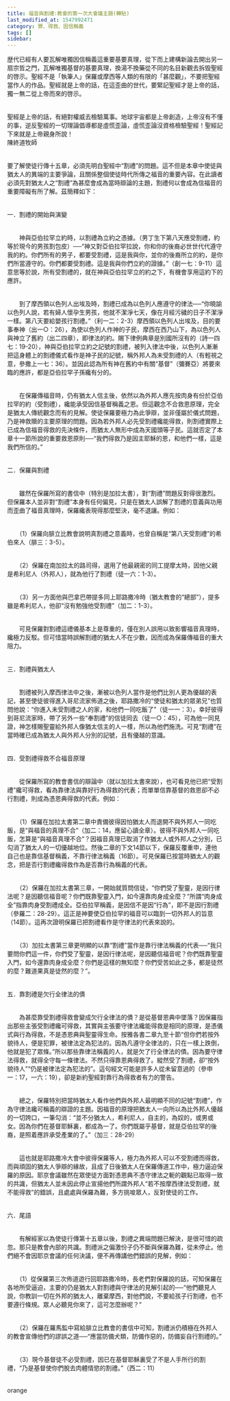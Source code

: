 ```yaml
---
title: 福音與割禮:教會的第一次大會議主題(轉貼)
last_modified_at: 1547992471
category: 罪、得救、因信稱義
tags: []
sidebar: 
---
```


<p>歴代已經有人要瓦解唯獨因信稱義這重要基要真理，從下而上建構新論去開出另一扇宗哲之門，瓦解唯獨基督的基要真理，換湯不換藥從不同的名目新觀去拆毁聖經的啓示。聖經不是「執筆人」保羅或摩西等人類的有限的「甚麼觀」，不要把聖經當作人的作品。聖經就是上帝的話，在這歪曲的世代，要緊記聖經才是上帝的話，獨一無二從上帝而來的啓示。<br/><br/><br/>聖經是上帝的話，有絕對權威去檢驗萬事。地球宇宙都是上帝創造，上帝沒有不懂的事，逆反聖經的一切理論倡導都是虛慌歪論，虛慌歪論沒資格檢驗聖經！聖經記下來就是上帝親身所說！<br/><!--more-->陳終道牧師<br/><br/><br/>要了解使徒行傳十五章，必須先明白聖經中“割禮”的問題。這不但是本章中使徒與猶太人的異端的主要爭論，且關係整個使徒時代所傳之福音的重要內容。在此讀者必須先對猶太人之“割禮”為甚麼會成為當時辯論的主題，割禮何以會成為信福音的重要障礙有所了解。茲簡釋如下：<br/><br/><br/>一．割禮的開始與演變<br/><br/><br/>　　神與亞伯拉罕立約時，以割禮為立約之憑據。（男丁生下第八天應受割禮，約等於現今的男孩割包皮）──“神又對亞伯拉罕拉說，你和你的後裔必世世代代遵守我的約。你們所有的男子，都要受割禮，這是我與你，並你的後裔所立的約，是你們所當遵守的。你們都要受割禮。這是我與你們立約的證據。”（創一七：9-11）這意思等於說，所有受割禮的，就在神與亞伯拉罕立的約之下，有機會享用這約下的應許。<br/><br/><br/>　　到了摩西領以色列人出埃及時，割禮已成為以色列人應遵守的律法──“你曉諭以色列人說，若有婦人懷孕生男孩，他就不潔淨七天，像在月經污穢的日子不潔淨一樣。第八天要給嬰孩行割禮。”（利一二：2-3）摩西領以色列人出埃及，目的要事奉神（出一○：26），為使以色列人作神的子民，摩西在西乃山下，為以色列人與神立了舊約（出二四章），即律法的約。賜下律例典章是別國所沒有的（詩一四七：19-20），神與亞伯拉罕立約之記號的割禮，被列入律法中後，以色列人漸漸把這身體上的割禮儀式看作是神子民的記號，稱外邦人為未受割禮的人（有輕視之意，參撒上一七：36）。並因此認為所有神在舊約中有關“基督”（彌賽亞）將要來臨的應許，都是亞伯拉罕子孫纔有分的。<br/><br/><br/>　　在保羅傳福音時，仍有猶太人信主後，依然以為外邦人應先按肉身有份於亞伯拉罕的約（受割禮），纔能承受因信基督稱義之恩。但這觀念不合救恩原理，完全是猶太人傳統觀念而有的見解。使徒保羅要極力為此爭辯，並非僅屬於儀式問題，乃是神救贖的主要原理的問題。因為若外邦人必先受割禮纔能得救，則割禮實際上已成為信福音得救的先決條件，而猶太人無形中成為天國頭等子民。這就否定了本章十一節所說的重要救恩原則──“我們得救乃是因主耶穌的恩，和他們一樣，這是我們所信的。”<br/><br/><br/>二．保羅與割禮<br/><br/><br/>　　雖然在保羅所寫的書信中（特別是加拉太書），對“割禮”問題反對得很激烈。但保羅本人並非對“割禮”本身有任何偏見，只是在猶太人誤解了割禮的意義與功用而歪曲了福音真理時，保羅纔表現得那麼堅決，毫不退讓。例如：<br/><br/><br/>　　（1）保羅向腓立比教會說明真割禮之意義時，也曾自稱是“第八天受割禮”的希伯來人（腓三：3-5）。<br/><br/><br/>　　（2）保羅在南加拉太的路司得，選用了他最親密的同工提摩太時，因他父親是希利尼人（外邦人），就為他行了割禮（徒一六：1-3）。<br/><br/><br/>　　（3）另一方面他與巴拿巴帶提多同上耶路撒冷時（猶太教會的“總部”），提多雖是希利尼人，他卻“沒有勉強他受割禮”（加二：1-3）。<br/><br/><br/>　　可見保羅對割禮這禮儀基本上是尊重的，僅在別人誤用以致影響福音真理時，纔極力反駁。但可惜當時誤解割禮的猶太人不在少數，因而成為保羅傳福音的重大阻力。<br/><br/><br/>三．割禮與猶太人<br/><br/><br/>　　割禮被列入摩西律法中之後，漸被以色列人當作是他們比別人更為優越的表記，甚至使徒彼得進入哥尼流家佈道之後，耶路撒冷的“使徒和猶太的眾弟兄”也質問他說：“你進入未受割禮之人的家，和他們一同吃飯了”（徒一一：3）。幸好彼得到哥尼流家時，帶了另外一些“奉割禮”的信徒同去（徒一○：45），可為他一同見證，神怎樣賜聖靈給外邦人像猶太信主的人一樣，所以為他們施洗。可見“割禮”在當時確已成為猶太人與外邦人分別的記號，且有優越的意識。<br/><br/><br/>四．受割禮得救不合福音原理<br/><br/><br/>　　從保羅所寫的教會書信的辯論中（就以加拉太書來說），也可看見他已把“受割禮”纔可得救，看為靠律法與靠好行為得救的代表；而單單信靠基督的救恩卻不必行割禮，則成為憑恩典得救的代表。例如：<br/><br/><br/>　　（1）保羅在加拉太書第二章中責備彼得因怕猶太人而退開不與外邦人一同吃飯，是“與福音的真理不合”（加二：14，應留心讀全章）。彼得不與外邦人一同吃飯，怎算是“與福音真理不合”？因福音真理已取消了作猶太人或外邦人之分別，已勾消了猶太人的一切優越地位。然後二章的下文14節以下，保羅反覆重申，連他自己也是靠信基督稱義，不靠行律法稱義（16節）。可見保羅已按當時猶太人的觀念，把是否行割禮纔得救作為是否靠行為稱義的代表。<br/><br/><br/>　　（2）保羅在加拉太書第三章，一開始就質問信徒，“你們受了聖靈，是因行律法呢？是因聽信福音呢？你們既靠聖靈入門，如今還靠肉身成全麼？”所謂“肉身成全”指靠肉身受割禮成全。亞伯拉罕稱義，是因信不是因“行為”，即不是因行割禮（參羅二：28-29）。這正是神要使亞伯拉罕的福音可以臨到一切外邦人的旨意（14節）。這再次證明保羅已把割禮看作是守律法的代表來說的。<br/><br/><br/>　　（3）加拉太書第三章更明顯的以靠“割禮”當作是靠行律法稱義的代表──“我只要問你們這一件，你們受了聖靈，是因行律法呢，是因聽信福音呢？你們既靠聖靈入門，如今還靠肉身成全麼？你們是這樣的無知麼？你們受苦如此之多，都是徒然的麼？難道果真是徒然的麼？”。<br/><br/><br/>五．靠割禮是欠行全律法的債<br/><br/><br/>　　為甚麼靠受割禮得救會變成欠行全律法的債？是從基督恩典中墜落？因保羅指出那些主張受割禮纔可得救，其實與主張要守律法纔能得救是相同的原理，是憑儀式與行為得救，不是憑恩典與聖靈得生命。按雅各書二章九至十節“但你們若按外貌待人，便是犯罪，被律法定為犯法的。因為凡遵守全律法的，只在一樣上跌倒，他就是犯了眾條。”所以那些靠律法稱義的人，就是欠了行全律法的債。因為要守律法得救，就得全守每一條律法。不然只得靠恩典得救了。縱然受了割禮，卻“按外貌待人”“仍是被律法定為犯法的”。這句經文可能是許多人從未留意過的（參申一：17，一六：19），卻是新約聖經對靠行為得救者有力的警告。<br/><br/><br/>　　總之，保羅特別把當時猶太人看作他們與外邦人最明顯不同的記號“割禮”，作為守律法纔可稱義的辯證的主題。因福音的原理把猶太人一向所以為比外邦人優越的一切誇口，一筆勾消：“並不分猶太人，希利尼人，自主的，為奴的，或男或女。因為你們在基督耶穌裏，都成為一了。你們既屬乎基督，就是亞伯拉罕的後裔，是照着應許承受產業的了。”（加三：28-29）<br/><br/><br/>　　這也就是耶路撒冷大會中彼得保羅等人，極力為外邦人可以不受割禮而得救，而與頑固的猶太人爭辯的緣故，且成了日後猶太人在保羅傳道工作中，極力逼迫保羅的原因。耶京會議雖然在眾使徒方面對憑恩典不憑守律法之軛的觀點已取得一致的共識，但猶太人並未因此停止宣揚他們所謂外邦人“若不按摩西律法受割禮，就不能得救”的錯誤，且處處與保羅為難，多方挑唆眾人，反對使徒的工作。<br/><br/><br/>六．尾語<br/><br/><br/>　　有解經家以為使徒行傳第十五章以後，割禮之異端問題已解決，是很可惜的疏忽。那只是教會內部的共識。割禮派之偏激份子仍不斷與保羅為難，從未停止。他們絕不會因耶京會議的任何決議，便不再傳講他們錯誤的見解，例如：<br/><br/><br/>　　（1）從保羅第三次佈道遊行回耶路撒冷時，長老們對保羅說的話，可知保羅在各地所受逼迫，主要的仍是猶太人對割禮與守律法的見解引起的──“他們聽見人說，你教訓一切在外邦的猶太人，離棄摩西，對他們說，不要給孩子行割禮，也不要遵行條規。眾人必聽見你來了，這可怎麼辦呢？”<br/><br/><br/>　　（2）保羅在羅馬監中寫給腓立比教會的書信中可知，割禮派仍積極在外邦人的教會宣傳他們的謬誤之道──“應當防備犬類，防備作惡的，防備妄自行割禮的。”<br/><br/><br/>　　（3）現今基督徒不必受割禮，因已在基督耶穌裏受了不是人手所行的割禮，“乃是基督使你們脫去肉體情慾的割禮。”（西二：11）<br/><br/><br/>orange
</p>